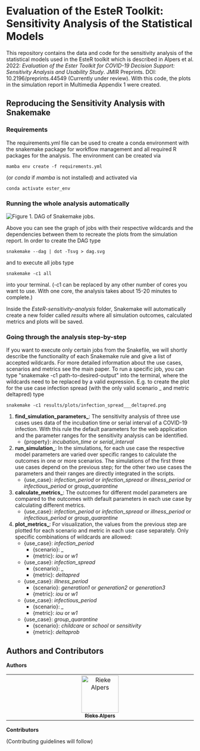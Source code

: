 # Evaluation of the EsteR Toolkit: Sensitivity Analysis of the Statistical Models

This repository contains the data and code for the sensitivity analysis of the statistical models used in the EsteR 
toolkit which is described in Alpers et al. 2022: *Evaluation of the Ester Toolkit for COVID-19 Decision Support:
Sensitivity Analysis and Usability Study*. JMIR Preprints. DOI: 10.2196/preprints.44549 (Currently under review).
With this code, the plots in the simulation report in Multimedia Appendix 1 were created.

## Reproducing the Sensitivity Analysis with Snakemake
### Requirements
The requirements.yml file can be used to create a conda environment with the snakemake package for workflow management
and all required R packages for the analysis. The environment can be created via

    mamba env create -f requirements.yml
(or *conda* if *mamba* is not installed) and activated via

    conda activate ester_env

### Running the whole analysis automatically
![Figure 1. DAG of Snakemake jobs.](dag.svg)

Above you can see the graph of jobs with their respective wildcards and the dependencies between them to recreate 
the plots from the simulation report. In order to create the DAG type

    snakemake --dag | dot -Tsvg > dag.svg
and to execute all jobs type 

    snakemake -c1 all 

into your terminal. (-c1 can be replaced by any other number of cores you want to use. With one core, 
the analysis takes about 15-20 minutes to complete.)

Inside the *EsteR-sensitivity-analysis* folder, Snakemake will automatically create a new folder called *results* 
where all simulation outcomes, calculated metrics and plots will be saved.

### Going through the analysis step-by-step
If you want to execute only certain jobs from the Snakefile, we will shortly describe the functionality of each Snakemake rule and give 
a list of accepted wildcards. For more detailed information about the use cases, scenarios and metrics see the main paper.
To run a specific job, you can type "snakemake -c1 path-to-desired-output" into the terminal, where the wildcards need 
to be replaced by a valid expression. E.g. to create the plot for the use case infection spread (with the only valid 
scenario _ and metric deltapred) type

    snakemake -c1 results/plots/infection_spread___deltapred.png

1. **find_simulation_parameters_**: The sensitivity analysis of three use cases uses data of the incubation time or 
serial interval of a COVID-19 infection. With this rule the default parameters for the web application and the 
parameter ranges for the sensitivity analysis can be identified.
   * {property}: *incubation_time* or *serial_interval*
2. **run_simulation_**: In the simulations, for each use case the respective model parameters are varied over specific 
ranges to calculate the outcomes in one or more scenarios. The simulations of the first three use cases depend on the 
previous step;  for the other two use cases the parameters and their ranges are directly integrated in the scripts.
   * {use_case}: *infection_period* or *infection_spread* or *illness_period* or *infectious_period* or 
   *group_quarantine*
3. **calculate_metrics_**: The outcomes for different model parameters are compared to the outcomes with default 
parameters in each use case by calculating different metrics.
   * {use_case}: *infection_period* or *infection_spread* or *illness_period* or *infectious_period* or 
   *group_quarantine*
4. **plot_metrics_**: For visualization, the values from the previous step are plotted for each scenario and metric 
in each use case separately. Only specific combinations of wildcards are allowed:
   * {use_case}: *infection_period*
     * {scenario}: *_*
     * {metric}: *iou* or *w1*
   * {use_case}: *infection_spread*
     * {scenario}: *_*
     * {metric}: *deltapred*
   * {use_case}: *illness_period*
     * {scenario}: *generation1* or *generation2* or *generation3*
     * {metric}: *iou* or *w1*
   * {use_case}: *infectious_period*
     * {scenario}: *_*
     * {metric}: *iou* or *w1*
   * {use_case}: *group_quarantine*
     * {scenario}: *childcare* or *school* or *sensitivity*
     * {metric}: *deltaprob*
    
## Authors and Contributors
**Authors**
<table>
  <tbody>
    <tr>
      <td align="center" valign="top" width="14.28%"><a href="https://github.com/alpersr"><img src="https://avatars.githubusercontent.com/u/100788716?v=4" width="100px;" alt="Rieke Alpers"/><br /><sub><b>Rieke Alpers</b></sub></a><br /></td>
    </tr>
  </tbody>
</table>

**Contributors**

(Contributing guidelines will follow)

